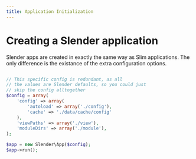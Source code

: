 ```yaml
---
title: Application Initialization
---
```


# Creating a Slender application

Slender apps are created in exactly the same way as Slim applications.
The only difference is the existance of the extra configuration options.

```php

// This specific config is redundant, as all
// the values are Slender defaults, so you could just
// skip the config alltogether
$config = array(
    'config' => array(
        'autoload' => array('./config'),
        'cache' => './data/cache/config'
    ),
    'viewPaths' => array('./view'),
    'moduleDirs' => array('./module'),
);

$app = new Slender\App($config);
$app->run();
```